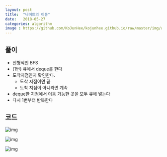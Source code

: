 ```yaml
---
layout: post
title:  "나이트의 이동"
date:   2018-05-27
categories: algorithm
image : https://github.com/KoJunHee/kojunhee.github.io/raw/master/img/algorithm.png
---
```


## 풀이

- 전형적인 BFS
- (1번) 큐에서 deque를 한다
- 도착지점인지 확인한다. 
  - 도착 지점이면 끝
  - 도착 지점이 아니라면 계속
- deque한 지점에서 이동 가능한 곳을 모두 큐에 넣는다
- 다시 1번부터 반복한다



## 코드

![img](https://github.com/KoJunHee/kojunhee.github.io/raw/master/img/night01.png)

![img](https://github.com/KoJunHee/kojunhee.github.io/raw/master/img/night02.png)

![img](https://github.com/KoJunHee/kojunhee.github.io/raw/master/img/night03.png)












